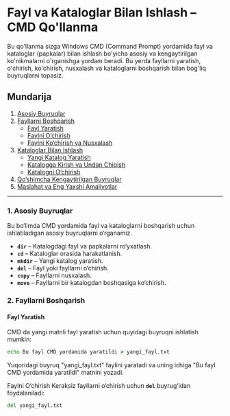 # Fayl va Kataloglar Bilan Ishlash – CMD Qo'llanma

Bu qo'llanma sizga Windows CMD (Command Prompt) yordamida fayl va kataloglar (papkalar) bilan ishlash bo'yicha asosiy va kengaytirilgan ko'nikmalarni o'rganishga yordam beradi. Bu yerda fayllarni yaratish, o'chirish, ko'chirish, nusxalash va kataloglarni boshqarish bilan bog'liq buyruqlarni topasiz.

## Mundarija

1. [Asosiy Buyruqlar](#asosiy-buyruqlar)
2. [Fayllarni Boshqarish](#fayllarni-boshqarish)
   - [Fayl Yaratish](#fayl-yaratish)
   - [Faylni O‘chirish](#faylni-o‘chirish)
   - [Faylni Ko‘chirish va Nusxalash](#faylni-ko‘chirish-va-nusxalash)
3. [Kataloglar Bilan Ishlash](#kataloglar-bilan-ishlash)
   - [Yangi Katalog Yaratish](#yangi-katalog-yaratish)
   - [Katalogga Kirish va Undan Chiqish](#katalogga-kirish-va-undan-chiqish)
   - [Katalogni O‘chirish](#katalogni-o‘chirish)
4. [Qo‘shimcha Kengaytirilgan Buyruqlar](#qo‘shimcha-kengaytirilgan-buyruqlar)
5. [Maslahat va Eng Yaxshi Amaliyotlar](#maslahat-va-eng-yaxshi-amaliyotlar)

---

### 1. Asosiy Buyruqlar

Bu bo‘limda CMD yordamida fayl va kataloglarni boshqarish uchun ishlatiladigan asosiy buyruqlarni o‘rganamiz. 

- **`dir`** – Katalogdagi fayl va papkalarni ro‘yxatlash.
- **`cd`** – Kataloglar orasida harakatlanish.
- **`mkdir`** – Yangi katalog yaratish.
- **`del`** – Fayl yoki fayllarni o‘chirish.
- **`copy`** – Fayllarni nusxalash.
- **`move`** – Fayllarni bir katalogdan boshqasiga ko‘chirish.

### 2. Fayllarni Boshqarish

#### Fayl Yaratish

CMD da yangi matnli fayl yaratish uchun quyidagi buyruqni ishlatish mumkin:

```cmd
echo Bu fayl CMD yordamida yaratildi > yangi_fayl.txt
```
Yuqoridagi buyruq "yangi_fayl.txt" faylini yaratadi va uning ichiga "Bu fayl CMD yordamida yaratildi" matnini yozadi.

Faylni O‘chirish
Keraksiz fayllarni o‘chirish uchun **`del`** buyrug‘idan foydalaniladi:
```cmd
del yangi_fayl.txt
```

